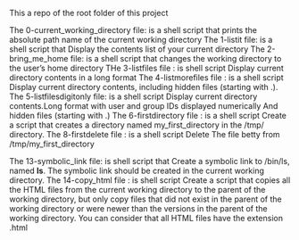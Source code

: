 This a repo of the root folder of this project

The 0-current_working_directory file: is a shell script that prints the absolute path name of the current working directory
The 1-listit file: is a shell script that Display the contents list of your current directory
The 2-bring_me_home file: is a shell script that changes the working directory to the user’s home directory
THe 3-listfiles file : is shell script Display current directory contents in a long format
The 4-listmorefiles file : is a shell script Display current directory contents, including hidden files (starting with .).
The 5-listfilesdigitonly file: is a shell script Display current directory contents.Long format with user and group IDs displayed numerically And hidden files (starting with .)
The 6-firstdirectory file : is a shell script Create a script that creates a directory named my_first_directory in the /tmp/ directory.
The 8-firstdelete file : is a shell script Delete The file betty from /tmp/my_first_directory















The 13-symbolic_link file: is shell script that Create a symbolic link to /bin/ls, named __ls__. The symbolic link should be created in the current working directory.
The 14-copy_html file : is shell script Create a script that copies all the HTML files from the current working directory to the parent of the working directory, but only copy files that did not exist in the parent of the working directory or were newer than the versions in the parent of the working directory. You can consider that all HTML files have the extension .html
